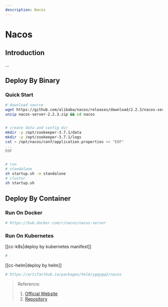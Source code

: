 ```yaml
---
description: Nacos
---
```


# Nacos

## Introduction

...

## Deploy By Binary

### Quick Start

```bash
# download source
wget https://github.com/alibaba/nacos/releases/download/2.2.3/nacos-server-2.2.3.zip
unzip nacos-server-2.2.3.zip && cd nacos


# create data and config dir
mkdir -p /opt/zookeeper-3.7.1/data
mkdir -p /opt/zookeeper-3.7.1/logs
cat > /opt/nacos/conf/application.properties << "EOF"
...
EOF


# run
# standalone
sh startup.sh -m standalone
# cluster
sh startup.sh
```

## Deploy By Container

### Run On Docker

```bash
# https://hub.docker.com/r/nacos/nacos-server
```

### Run On Kubernetes

[[cc-k8s|deploy by kubernetes manifest]]

```bash
#
```

[[cc-helm|deploy by helm]]

```bash
# https://artifacthub.io/packages/helm/ygqygq2/nacos
```

> Reference:
>
> 1. [Official Website](https://nacos.io/zh-cn/docs/quick-start.html)
> 2. [Repository](https://github.com/alibaba/nacos)
